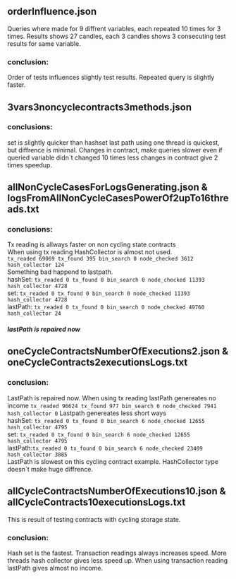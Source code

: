 ## orderInfluence.json
Queries where made for 9 diffrent variables, each repeated 10 times for 3 times.
Results shows 27 candles, each 3 candles shows 3 consecuting test results for same variable.
### conclusion:
Order of tests influences slightly test results. Repeated query is slightly faster.

## 3vars3noncyclecontracts3methods.json
### conclusions:
set is slightly quicker than hashset
last path using one thread is quickest, but diffrence is minimal.
Changes in contract, make queries slower even if queried variable didn`t changed
10 times less changes in contract give 2 times speedup.

## allNonCycleCasesForLogsGenerating.json & logsFromAllNonCycleCasesPowerOf2upTo16threads.txt
### conclusions:
Tx reading is allways faster on non cycling state contracts<br/>
When using tx reading HashCollector is almost not used.<br/>
`tx_readed 69069 tx_found 395 bin_search 0 node_checked 3612 hash_collector 124`<br/>
Something bad happend to lastpath.<br/>
hashSet: `tx_readed 0 tx_found 0 bin_search 0 node_checked 11393 hash_collector 4728`<br/>
set: `tx_readed 0 tx_found 0 bin_search 0 node_checked 11393 hash_collector 4728`<br/>
lastPath: `tx_readed 0 tx_found 0 bin_search 0 node_checked 49760 hash_collector 24`  <br/>


##### lastPath is repaired now

## oneCycleContractsNumberOfExecutions2.json & oneCycleContracts2executionsLogs.txt
### conclusion:
LastPath is repaired now.
When using tx reading lastPath genereates no income
`tx_readed 96624 tx_found 977 bin_search 6 node_checked 7941 hash_collector 0`
Lastpath genereates less short ways<br/>
hashSet: `tx_readed 0 tx_found 0 bin_search 6 node_checked 12655 hash_collector 4795`<br/>
set: `tx_readed 0 tx_found 0 bin_search 6 node_checked 12655 hash_collector 4795`<br/>
lastPath:`tx_readed 0 tx_found 0 bin_search 6 node_checked 23409 hash_collector 3885`<br/>
LastPath is slowest on this cycling contract example.
HashCollector type doesn`t make huge diffrence.

## allCycleContractsNumberOfExecutions10.json & allCycleContracts10executionsLogs.txt
This is result of testing contracts with cycling storage state.
### conclusion:
Hash set is the fastest.
Transaction readings always increases speed.
More threads hash collector gives less speed up.
When using transaction reading lastPath gives almost no income.

